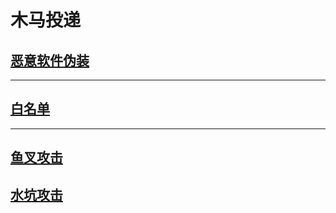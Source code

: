 # 木马投递

## [恶意软件伪装](恶意软件伪装.md)

---

## [白名单](白名单.md)

---

## [鱼叉攻击](鱼叉攻击.md)


## [水坑攻击](水坑攻击.md)
